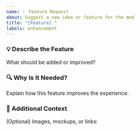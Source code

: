 ```yaml
---
name: ✨ Feature Request
about: Suggest a new idea or feature for the mod
title: "[Feature] "
labels: enhancement
---
```


### 💡 Describe the Feature
What should be added or improved?

### 🔍 Why Is It Needed?
Explain how this feature improves the experience.

### 📌 Additional Context
(Optional) Images, mockups, or links:
